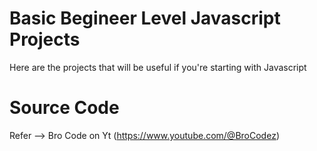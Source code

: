
# Basic Begineer Level Javascript Projects

Here are the projects that will be useful if you're starting with Javascript 

# Source Code
Refer --> Bro Code on Yt (https://www.youtube.com/@BroCodez)



